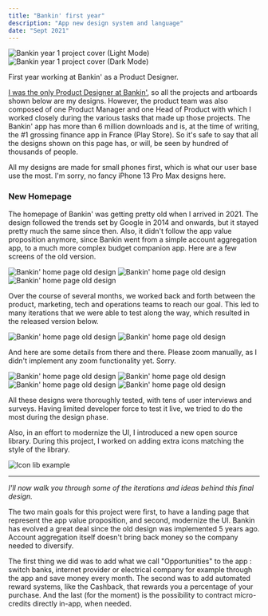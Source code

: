 ```yaml
---
title: "Bankin' first year"
description: "App new design system and language"
date: "Sept 2021"
---
```


<div>
  <img src="/projectfiles/bankin/bankin-cover.png" alt="Bankin year 1 project cover (Light Mode)" class="block dark:hidden"/>
  <img src="/projectfiles/bankin/bankin-cover-2.png" alt="Bankin year 1 project cover (Dark Mode)" class="hidden dark:block"/>
</div>

First year working at Bankin' as a Product Designer.

<u>I was the only Product Designer at Bankin'</u>, so all the projects and artboards shown below are my designs. However, the product team was also composed of one Product Manager and one Head of Product with which I worked closely during the various tasks that made up those projects.
The Bankin' app has more than 6 million downloads and is, at the time of writing, the #1 grossing finance app in France (Play Store). So it's safe to say that all the designs shown on this page has, or will, be seen by hundred of thousands of people.

All my designs are made for small phones first, which is what our user base use the most. I'm sorry, no fancy iPhone 13 Pro Max designs here.

### New Homepage

The homepage of Bankin' was getting pretty old when I arrived in 2021. The design followed the trends set by Google in 2014 and onwards, but it stayed pretty much the same since then. Also, it didn't follow the app value proposition anymore, since Bankin went from a simple account aggregation app, to a much more complex budget companion app.
Here are a few screens of the old version.

<div class="grid grid-cols-3 gap-1">
    <img src="/projectfiles/bankin/bankin-old-design 1.png" alt="Bankin' home page old design"/>
    <img src="/projectfiles/bankin/bankin-old-design 2.png" alt="Bankin' home page old design"/>
    <img src="/projectfiles/bankin/bankin-old-design 3.png" alt="Bankin' home page old design"/>
</div>

Over the course of several months, we worked back and forth between the product, marketing, tech and operations teams to reach our goal. This led to many iterations that we were able to test along the way, which resulted in the released version below.

<img src="/projectfiles/bankin/new-bankin-blue1.png" alt="Bankin' home page old design"/>
<img src="/projectfiles/bankin/new-bankin-blue2.png" alt="Bankin' home page old design"/>

And here are some details from there and there. Please zoom manually, as I didn't implement any zoom functionality yet. Sorry.

<div class="grid grid-cols-4 gap-1">
    <img src="/projectfiles/bankin/newbankin-detail1.png" alt="Bankin' home page old design"/>
    <img src="/projectfiles/bankin/newbankin-detail2.png" alt="Bankin' home page old design"/>
    <img src="/projectfiles/bankin/newbankin-detail3.png" alt="Bankin' home page old design"/>
    <img src="/projectfiles/bankin/newbankin-detail4.png" alt="Bankin' home page old design"/>
</div>

All these designs were thoroughly tested, with tens of user interviews and surveys. Having limited developer force to test it live, we tried to do the most during the design phase.

Also, in an effort to modernize the UI, I introduced a new open source library. During this project, I worked on adding extra icons matching the style of the library.

![Icon lib example](/projectfiles/bankin/icon-lib.png)

---

_I'll now walk you through some of the iterations and ideas behind this final design._

The two main goals for this project were first, to have a landing page that represent the app value proposition, and second, modernize the UI.
Bankin has evolved a great deal since the old design was implemented 5 years ago. Account aggregation itself doesn't bring back money so the company needed to diversify.

The first thing we did was to add what we call "Opportunities" to the app : switch banks, internet provider or electrical company for example through the app and save money every month. The second was to add automated reward systems, like the Cashback, that rewards you a percentage of your purchase. And the last (for the moment) is the possibility to contract micro-credits directly in-app, when needed.

